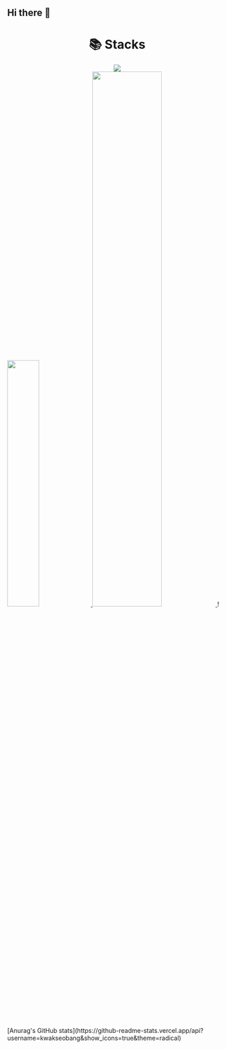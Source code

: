 ## Hi there 👋
<div align=center><h1>📚 Stacks </h1></div>
<div align=center>
<img src="https://img.shields.io/badge/Swift-F05138?style=flat-square&logo=Swift&logoColor=white"/>
</div>


<a href="https://github.com/kwakseobang/github-readme-stats">
    <img src="https://github-readme-stats.vercel.app/api/top-langs/?username=kwakseobang&layout=donut&show_icons=true&theme=material-palenight&hide_border=true&bg_color=20232a&icon_color=58A6FF&text_color=fff&title_color=58A6FF&count_private=true&exclude_repo=Face-Transfer-Application" width=38% />
</a>    
<a href="https://github.com/kwakseobang/github-readme-stats">
  <img src="https://github-readme-stats.vercel.app/api?username=kwakseobang&show_icons=true&theme=material-palenight&hide_border=true&bg_color=20232a&icon_color=58A6FF&text_color=fff&title_color=58A6FF&count_private=true" width=56% />
</a>
![Anurag's GitHub stats](https://github-readme-stats.vercel.app/api?username=kwakseobang&show_icons=true&theme=radical)
<!--
**kwakseobang/kwakseobang** is a ✨ _special_ ✨ repository because its `README.md` (this file) appears on your GitHub profile.

Here are some ideas to get you started:

- 🔭 I’m currently working on ...
- 🌱 I’m currently learning ...
- 👯 I’m looking to collaborate on ...
- 🤔 I’m looking for help with ...
- 💬 Ask me about ...
- 📫 How to reach me: ...
- 😄 Pronouns: ...
- ⚡ Fun fact: ...
-->
